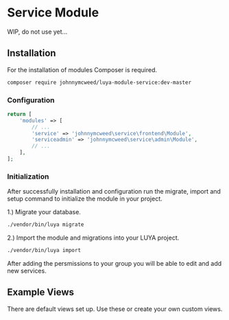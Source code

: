 # Service Module
 
WIP, do not use yet...
 
## Installation

For the installation of modules Composer is required.

```sh
composer require johnnymcweed/luya-module-service:dev-master 
```

### Configuration

```php
return [
    'modules' => [
        // ...
        'service' => 'johnnymcweed\service\frontend\Module',
        'serviceadmin' => 'johnnymcweed\service\admin\Module',
        // ...
    ],
];
```

### Initialization 

After successfully installation and configuration run the migrate, import and setup command to initialize the module in your project.

1.) Migrate your database.

```sh
./vendor/bin/luya migrate
```

2.) Import the module and migrations into your LUYA project.

```sh
./vendor/bin/luya import
```

After adding the persmissions to your group you will be able to edit and add new services.

## Example Views

There are default views set up. Use these or create your own custom views.

